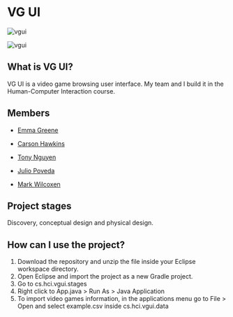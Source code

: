 # VG UI

![vgui][vgui1]

[vgui1]: https://github.com/japoveda10/hci_project/blob/master/images/vgui_1.png

![vgui][vgui2]

[vgui2]: https://github.com/japoveda10/hci_project/blob/master/images/vgui_2.png

## What is VG UI?
VG UI is a video game browsing user interface. My team and I build it in the Human-Computer Interaction course.

## Members
- [Emma Greene](https://github.com/emmabgreene)

- [Carson Hawkins](https://github.com/CarsonHawkins)

- [Tony Nguyen](https://github.com/nihil679)

- [Julio Poveda](https://github.com/japoveda10)

- [Mark Wilcoxen](https://github.com/Primalset3909)

## Project stages

Discovery, conceptual design and physical design.

## How can I use the project?

1. Download the repository and unzip the file inside your Eclipse workspace directory.
2. Open Eclipse and import the project as a new Gradle project.
3. Go to cs.hci.vgui.stages
4. Right click to App.java > Run As > Java Application
5. To import video games information, in the applications menu go to File > Open and select example.csv inside cs.hci.vgui.data
